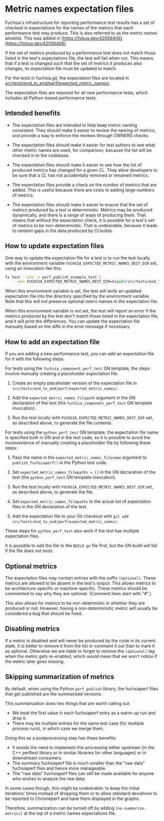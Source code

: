 # Metric names expectation files

Fuchsia's infrastructure for reporting performance test results has a
set of checked-in expectations for the names of the metrics that each
performance test may produce.  This is also referred to as the metric
names allowlist.  This was added in
[https://fxbug.dev/42056406](https://fxbug.dev/42056406).

If the set of metrics produced by a performance test does not match
those listed in the test's expectations file, the test will fail when
run.  This means that if a test is changed such that the set of
metrics it produces also changes, its expectation file must be updated
to match.

For the tests in fuchsia.git, the expectation files are located in
[src/tests/end_to_end/perf/expected_metric_names/](/src/tests/end_to_end/perf/expected_metric_names/).

The expectation files are required for all new performance tests,
which includes all Python-based performance tests.

## Intended benefits

*   The expectation files are intended to help keep metric naming
    consistent.  They should make it easier to review the naming of
    metrics, and provide a way to enforce the reviews through OWNERS
    checks.

*   The expectation files should make it easier for test authors to
    see what other metric names are used, for comparison, because the
    list will be checked in to the codebase.

*   The expectation files should make it easier to see how the list of
    produced metrics has changed for a given CL.  They allow
    developers to be sure that a CL has not accidentally removed or
    renamed metrics.

*   The expectation files provide a check on the number of metrics
    that are added.  This is useful because there are costs to adding
    large numbers of metrics.

*   The expectation files should make it easier to ensure that the set
    of metrics produced by a test is deterministic.  Metrics may be
    produced dynamically, and there is a range of ways of producing
    them.  That means that without the expectation check, it is
    possible for a test's set of metrics to be non-deterministic.
    That is undesirable, because it leads to random gaps in the data
    produced by CI builds.

## How to update expectation files

One way to update the expectation file for a test is to run the test
locally with the environment variable
`FUCHSIA_EXPECTED_METRIC_NAMES_DEST_DIR` set, using an invocation like
this:

```sh
fx test --e2e -o perf_publish_example_test \
    --env FUCHSIA_EXPECTED_METRIC_NAMES_DEST_DIR=$(pwd)/src/tests/end_to_end/perf/expected_metric_names/
```

When this environment variable is set, the test will write an updated
expectation file into the directory specified by the environment
variable.  Note that this will not preserve optional metric names in
the expectation file.

When this environment variable is not set, the test will report an
error if the metrics produced by the test don't match those listed in
the expectation file, and it will print the differences.  You can
update the expectation file manually based on the diffs in the error
message if necessary.

## How to add an expectation file

If you are adding a new performance test, you can add an expectation
file for it with the following steps.

For tests using the `fuchsia_component_perf_test` GN template, the
steps involve manually creating a placeholder expectation file:

1.  Create an empty placeholder version of the expectation file in
    `src/tests/end_to_end/perf/expected_metric_names/`.

2.  Add the `expected_metric_names_filepath` argument in the GN
    declaration of the test (the `fuchsia_component_perf_test` GN
    template invocation).

3.  Run the test locally with `FUCHSIA_EXPECTED_METRIC_NAMES_DEST_DIR`
    set, as described above, to generate the file contents.

For tests using the `python_perf_test` GN template, the expectation
file name is specified both in GN and in the test code, so it is
possible to avoid the inconvenience of manually creating a placeholder
file by following these steps:

1.  Pass the name in the `expected_metric_names_filename` argument to
    `publish_fuchsiaperf()` in the Python test code.

2.  Set `expected_metric_names_filepaths = []` in the GN declaration
    of the test (the `python_perf_test` GN template invocation).

3.  Run the test locally with `FUCHSIA_EXPECTED_METRIC_NAMES_DEST_DIR`
    set, as described above, to generate the file.

4.  Set `expected_metric_names_filepaths` to the actual list of
    expectation files in the GN declaration of the test.

5.  Add the expectation file to your Git checkout with `git add
    src/tests/end_to_end/perf/expected_metric_names/`.

These steps for `python_perf_test` also work if the test has multiple
expectation files.

It is possible to add the file to the `BUILD.gn` file first, but the
GN build will fail if the file does not exist.

## Optional metrics

The expectation files may contain entries with the suffix
`[optional]`.  These metrics are allowed to be absent in the test's
output.  This allows metrics to be architecture-specific or
machine-specific.  These metrics should be commented to say why they
are optional.  (Comment lines start with "#".)

This also allows for metrics to be non-determistic in whether they are
produced or not.  However, having a non-deterministic metric will
usually be considered a bug that should be fixed.

## Disabling metrics

If a metric is disabled and will never be produced by the code in its
current state, it is better to remove it from the list or comment it
out than to mark it as optional.  Otherwise we are liable to forget to
remove the `[optional]` tag when the metric gets re-enabled, which
would mean that we won't notice if the metric later goes missing.

## Skipping summarization of metrics

By default, when using the Python `perf_publish` library, the fuchsiaperf files
that get published are the summarized versions.

This summarization does two things that are worth calling out:

*   We treat the first value in each fuchsiaperf entry as a warm-up run and drop
    it.
*   There may be multiple entries for the same test case (for
    multiple process runs), in which case we merge them.

Doing this as a postprocessing step has these benefits:

*   It avoids the need to implement this processing either upstream (in the C++
    perftest library or in similar libraries for other languages) or in
    downstream consumers.
*   The summary fuchsiaperf file is much smaller than the "raw data" fuchsiaperf
    files and hence more manageable.
*   The "raw data" fuchsiaperf files can still be made available for anyone who
    wishes to analyze the raw data.

In some cases though, this might be undesirable: to keep the initial iterations'
times instead of dropping them or to allow standard deviations to be reported
to Chromeperf and have them displayed in the graphs.

Therefore, summarization can be turned off by adding `[no-summarize-metrics]`
at the top of a metric names expectations file.
